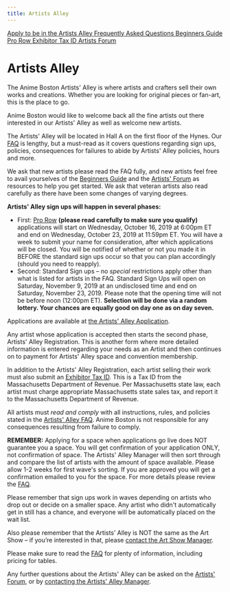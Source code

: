 ```yaml
---
title: Artists Alley
---
```

<div class="side-submenu col-sm-3 float-right">
  <a href="/AB-Site-Redesign/exhibitors/artists/artists_alley_form.html" class="btn btn-secondary">
    Apply to be in the Artists Alley
  </a>
  <a href="/AB-Site-Redesign/exhibitors/artists/faq.html" class="btn btn-secondary">
    Frequently Asked Questions
  </a>
  <a href="/AB-Site-Redesign/exhibitors/artists/beginners_guide.html" class="btn btn-secondary">
    Beginners Guide
  </a>
  <a href="/AB-Site-Redesign/exhibitors/artists/pro_row.html" class="btn btn-secondary">
    Pro Row
  </a>
  <a href="/AB-Site-Redesign/exhibitors/exhibitor_tax_id.html" class="btn btn-secondary">
    Exhibitor Tax ID
  </a>
  <a href="https://forums.animeboston.com/viewforum.php?f=8" class="btn btn-secondary">
    Artists Forum
  </a>
</div>

# Artists Alley

The Anime Boston Artists' Alley is where artists and crafters sell their own works and creations. Whether you are looking for original pieces or fan-art, this is the place to go.

Anime Boston would like to welcome back all the fine artists out there interested in our Artists' Alley as well as welcome new artists.

The Artists' Alley will be located in Hall A on the first floor of the Hynes. Our [FAQ](/AB-Site-Redesign/exhibitors/artists/faq.html) is lengthy, but a must-read as it covers questions regarding sign ups, policies, consequences for failures to abide by Artists' Alley policies, hours and more.

We ask that new artists please read the FAQ fully, and new artists feel free to avail yourselves of the [Beginners Guide](/AB-Site-Redesign/exhibitors/artists/beginners_guide.html) and the [Artists' Forum](https://forums.animeboston.com/viewforum.php?f=8) as resources to help you get started. We ask that veteran artists also read carefully as there have been some changes of varying degrees.

**Artists' Alley sign ups will happen in several phases:**
* First: [Pro Row](/AB-Site-Redesign/exhibitors/artists/pro_row.html) **(please read carefully to make sure you qualify)** applications will start on Wednesday, October 16, 2019 at 6:00pm ET and end on Wednesday, October 23, 2019 at 11:59pm ET. You will have a week to submit your name for consideration, after which applications will be closed. You will be notified of whether or not you made it in BEFORE the standard sign ups occur so that you can plan accordingly (should you need to reapply).
* Second: Standard Sign ups – no *special* restrictions apply other than what is listed for artists in the FAQ. Standard Sign Ups will open on Saturday, November 9, 2019 at an undisclosed time and end on Saturday, November 23, 2019. Please note that the opening time will not be before noon (12:00pm ET). **Selection will be done via a random lottery. Your chances are equally good on day one as on day seven.**

Applications are available at [the Artists' Alley Application](/AB-Site-Redesign/exhibitors/artists/artists_alley_form.html).

Any artist whose application is accepted then starts the second phase, Artists' Alley Registration. This is another form where more detailed information is entered regarding your needs as an Artist and then continues on to payment for Artists' Alley space and convention membership.

In addition to the Artists' Alley Registration, each artist selling their work must also submit an [Exhibitor Tax ID](/AB-Site-Redesign/exhibitors/exhibitor_tax_id.html). This is a Tax ID from the Massachusetts Department of Revenue. Per Massachusetts state law, each artist must charge appropriate Massachusetts state sales tax, and report it to the Massachusetts Department of Revenue.

All artists must *read and comply* with all instructions, rules, and policies stated in the [Artists' Alley FAQ](/AB-Site-Redesign/exhibitors/artists/faq.html). Anime Boston is not responsible for any consequences resulting from failure to comply.

**REMEMBER:** Applying for a space when applications go live does NOT guarantee you a space. You will get confirmation of your application ONLY, not confirmation of space. The Artists' Alley Manager will then sort through and compare the list of artists with the amount of space available. Please allow 1-2 weeks for first wave's sorting. If you are approved you will get a confirmation emailed to you for the space. For more details please review the [FAQ](/AB-Site-Redesign/exhibitors/artists/faq.html).

Please remember that sign ups work in waves depending on artists who drop out or decide on a smaller space. Any artist who didn't automatically get in still has a chance, and everyone will be automatically placed on the wait list.

Also please remember that the Artists’ Alley is NOT the same as the Art Show – if you’re interested in that, please [contact the Art Show Manager](/coninfo/contact/18).

Please make sure to read the [FAQ](/AB-Site-Redesign/exhibitors/artists/faq.html) for plenty of information, including pricing for tables.

Any further questions about the Artists' Alley can be asked on the [Artists' Forum](https://forums.animeboston.com/viewforum.php?f=8), or by [contacting the Artists' Alley Manager](/coninfo/contact/16).
